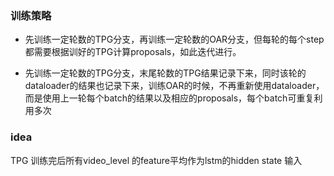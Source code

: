### 训练策略
* 先训练一定轮数的TPG分支，再训练一定轮数的OAR分支，但每轮的每个step都需要根据训好的TPG计算proposals，如此迭代进行。

* 先训练一定轮数的TPG分支，末尾轮数的TPG结果记录下来，同时该轮的dataloader的结果也记录下来，训练OAR的时候，不再重新使用dataloader，而是使用上一轮每个batch的结果以及相应的proposals，每个batch可重复利用多次




### idea
TPG 训练完后所有video_level 的feature平均作为lstm的hidden state 输入